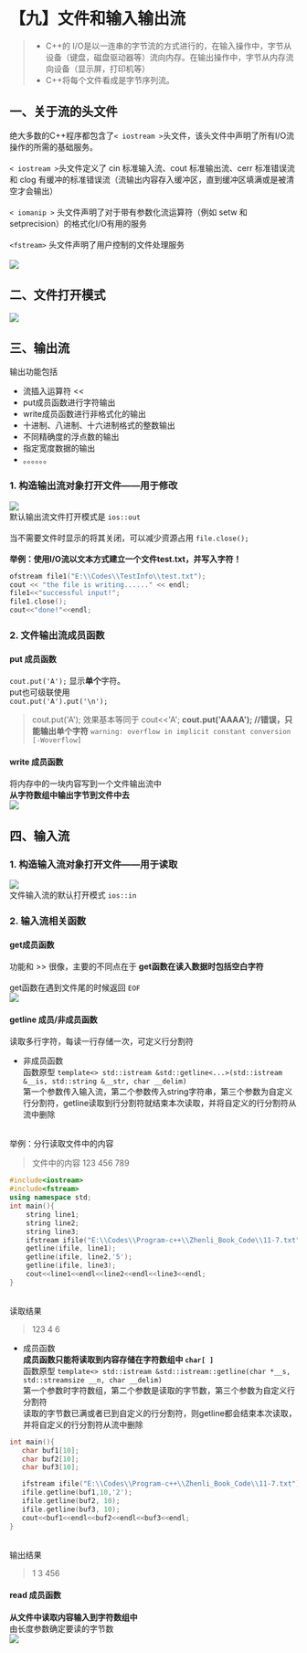 # 【九】文件和输入输出流



> - C++的 I/O是以一连串的字节流的方式进行的，在输入操作中，字节从设备（键盘，磁盘驱动器等）流向内存。在输出操作中，字节从内存流向设备（显示屏，打印机等）
> - C++将每个文件看成是字节序列流。



## 一、关于流的头文件

绝大多数的C++程序都包含了`< iostream >`头文件，该头文件中声明了所有I/O流操作的所需的基础服务。<br />
<br />`< iostream >`头文件定义了 cin 标准输入流、cout 标准输出流、cerr 标准错误流 和 clog 有缓冲的标准错误流（流输出内容存入缓冲区，直到缓冲区填满或是被清空才会输出）<br />
<br />`< iomanip >` 头文件声明了对于带有参数化流运算符（例如 setw 和 setprecision）的格式化I/O有用的服务<br />
<br />`<fstream>` 头文件声明了用户控制的文件处理服务<br />
<br />![](https://cdn.nlark.com/yuque/0/2020/png/1237282/1586153189820-a72b339d-75e7-45b2-b6a2-379986379cab.png#align=left&display=inline&height=384&originHeight=384&originWidth=720&size=0&status=done&style=none&width=720)<br />

<a name="dfc98dce"></a>
## 二、文件打开模式

![](https://cdn.nlark.com/yuque/0/2020/png/1237282/1586153189770-1d035ca5-b75e-43c1-8f85-4bd234d8a0bf.png#align=left&display=inline&height=403&originHeight=403&originWidth=1101&size=0&status=done&style=none&width=1101)<br />


## 三、输出流

输出功能包括<br />

- 流插入运算符 <<
- put成员函数进行字符输出
- write成员函数进行非格式化的输出
- 十进制、八进制、十六进制格式的整数输出
- 不同精确度的浮点数的输出
- 指定宽度数据的输出
- 。。。。。。



### 1. 构造输出流对象打开文件——用于修改

![](https://cdn.nlark.com/yuque/0/2020/png/1237282/1586153189927-22f1ff55-8f29-4fc8-8c48-eb38f4ff2d8d.png#align=left&display=inline&height=254&originHeight=254&originWidth=660&size=0&status=done&style=none&width=660)<br />默认输出流文件打开模式是 `ios::out`<br />
<br />当不需要文件时显示的将其关闭，可以减少资源占用 `file.close();`<br />
<br />**举例：使用I/O流以文本方式建立一个文件test.txt，并写入字符！**<br />

```c++
ofstream file1("E:\\Codes\\TestInfo\\test.txt");
cout << "the file is writing......" << endl;
file1<<"successful input!";
file1.close();
cout<<"done!"<<endl;
```


<a name="e89fef40"></a>
### 2. 文件输出流成员函数

#### put 成员函数

`cout.put('A');` 显示**单个**字符。<br />put也可级联使用<br />`cout.put('A').put('\n');`<br />

> cout.put('A'); 效果基本等同于 cout<<'A';
> **cout.put('AAAA'); //错误，只能输出单个字符**
> `warning: overflow in implicit constant conversion [-Woverflow]`



#### write 成员函数

将内存中的一块内容写到一个文件输出流中<br />
**从字符数组中输出字节到文件中去**<br />![](https://cdn.nlark.com/yuque/0/2020/png/1237282/1586153189719-342e61ef-4b7d-40fe-9755-ba5c1f05f25b.png#align=left&display=inline&height=301&originHeight=301&originWidth=427&size=0&status=done&style=none&width=427)<br />

<a name="f8666d7f"></a>
## 四、输入流

### 1. 构造输入流对象打开文件——用于读取

![](https://cdn.nlark.com/yuque/0/2020/png/1237282/1586153189747-0ce39809-e587-4dd8-956c-2ad3cec4dea9.png#align=left&display=inline&height=223&originHeight=223&originWidth=619&size=0&status=done&style=none&width=619)<br />文件输入流的默认打开模式 `ios::in`<br />

<a name="76f4d724"></a>
### 2. 输入流相关函数

#### get成员函数

功能和 >> 很像，主要的不同点在于 **get函数在读入数据时包括空白字符**<br />
<br />get函数在遇到文件尾的时候返回 `EOF`<br />![](https://cdn.nlark.com/yuque/0/2020/png/1237282/1586153189763-b8ad7148-0d60-4fa1-88a7-b5c57f24a1b6.png#align=left&display=inline&height=281&originHeight=281&originWidth=678&size=0&status=done&style=none&width=678)<br />

<a name="b4f57f23"></a>
#### getline 成员/非成员函数

读取多行字符，每读一行存储一次，可定义行分割符<br />

- 非成员函数
<br />函数原型 `template<> std::istream &std::getline<...>(std::istream &__is, std::string &__str, char __delim)`<br />
第一个参数传入输入流，第二个参数传入string字符串，第三个参数为自定义行分割符，getline读取到行分割符就结束本次读取，并将自定义的行分割符从流中删除


<br />举例：分行读取文件中的内容<br />

> 文件中的内容
> 123
> 456
> 789



```c++
#include<iostream>
#include<fstream>
using namespace std;
int main(){
    string line1;
    string line2;
    string line3;
    ifstream ifile("E:\\Codes\\Program-c++\\Zhenli_Book_Code\\11-7.txt");
    getline(ifile, line1);
    getline(ifile, line2,'5');   
    getline(ifile, line3);
    cout<<line1<<endl<<line2<<endl<<line3<<endl;
}
```

<br />读取结果<br />

> 123
> 4
> 6



- 成员函数<br />
**成员函数只能将读取到内容存储在字符数组中 `char[ ]`**
<br />函数原型 `template<> std::istream &std::istream::getline(char *__s, std::streamsize __n, char __delim)`<br />
第一个参数时字符数组，第二个参数是读取的字节数，第三个参数为自定义行分割符<br />
读取的字节数已满或者已到自定义的行分割符，则getline都会结束本次读取，并将自定义的行分割符从流中删除



```c++
int main(){
   char buf1[10];
   char buf2[10];
   char buf3[10];

   ifstream ifile("E:\\Codes\\Program-c++\\Zhenli_Book_Code\\11-7.txt");
   ifile.getline(buf1,10,'2');
   ifile.getline(buf2, 10);
   ifile.getline(buf3, 10);
   cout<<buf1<<endl<<buf2<<endl<<buf3<<endl;
}
```

<br />输出结果<br />

> 1
> 3
> 456



#### read 成员函数

**从文件中读取内容输入到字符数组中**<br />由长度参数确定要读的字节数<br />![](https://cdn.nlark.com/yuque/0/2020/png/1237282/1586153189782-fa82c27e-88e3-4b61-bf9a-a644671af40d.png#align=left&display=inline&height=468&originHeight=468&originWidth=688&size=0&status=done&style=none&width=688)
